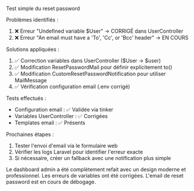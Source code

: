 Test simple du reset password

Problèmes identifiés :
1. ❌ Erreur "Undefined variable $User" → CORRIGÉ dans UserController
2. ❌ Erreur "An email must have a 'To', 'Cc', or 'Bcc' header" → EN COURS

Solutions appliquées :
1. ✅ Correction variables dans UserController ($User → $user)
2. ✅ Modification ResetPasswordMail pour définir explicitement to()
3. ✅ Modification CustomResetPasswordNotification pour utiliser MailMessage
4. ✅ Vérification configuration email (.env corrigé)

Tests effectués :
- Configuration email : ✅ Validée via tinker
- Variables UserController : ✅ Corrigées
- Templates email : ✅ Présents

Prochaines étapes :
1. Tester l'envoi d'email via le formulaire web
2. Vérifier les logs Laravel pour identifier l'erreur exacte
3. Si nécessaire, créer un fallback avec une notification plus simple

Le dashboard admin a été complètement refait avec un design moderne et professionnel.
Les erreurs de variables ont été corrigées.
L'email de reset password est en cours de débogage.
